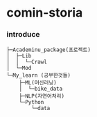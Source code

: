 # comin-storia
### introduce
```
├─Academinu_package(프로젝트)
│  ├─Lib
│  │  └─Crawl
│  └─Mod
└─My_learn (공부한것들)
    ├─ML(머신러닝)
    │  └─bike_data
    ├─NLP(자연어처리)
    └─Python
        └─data
 ```
